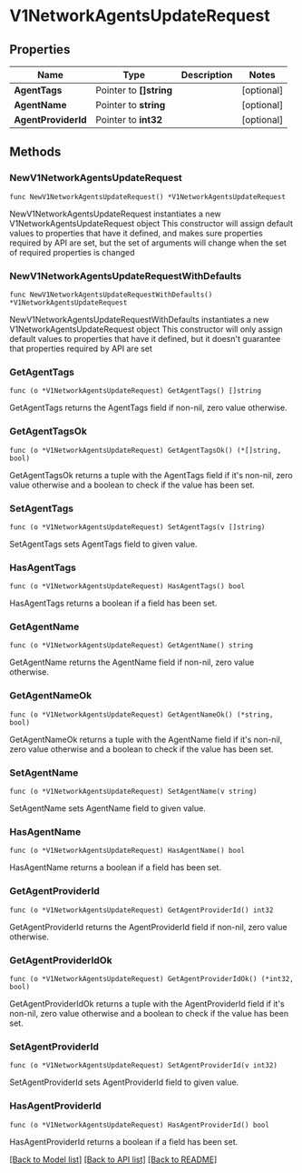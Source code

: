 # V1NetworkAgentsUpdateRequest

## Properties

Name | Type | Description | Notes
------------ | ------------- | ------------- | -------------
**AgentTags** | Pointer to **[]string** |  | [optional] 
**AgentName** | Pointer to **string** |  | [optional] 
**AgentProviderId** | Pointer to **int32** |  | [optional] 

## Methods

### NewV1NetworkAgentsUpdateRequest

`func NewV1NetworkAgentsUpdateRequest() *V1NetworkAgentsUpdateRequest`

NewV1NetworkAgentsUpdateRequest instantiates a new V1NetworkAgentsUpdateRequest object
This constructor will assign default values to properties that have it defined,
and makes sure properties required by API are set, but the set of arguments
will change when the set of required properties is changed

### NewV1NetworkAgentsUpdateRequestWithDefaults

`func NewV1NetworkAgentsUpdateRequestWithDefaults() *V1NetworkAgentsUpdateRequest`

NewV1NetworkAgentsUpdateRequestWithDefaults instantiates a new V1NetworkAgentsUpdateRequest object
This constructor will only assign default values to properties that have it defined,
but it doesn't guarantee that properties required by API are set

### GetAgentTags

`func (o *V1NetworkAgentsUpdateRequest) GetAgentTags() []string`

GetAgentTags returns the AgentTags field if non-nil, zero value otherwise.

### GetAgentTagsOk

`func (o *V1NetworkAgentsUpdateRequest) GetAgentTagsOk() (*[]string, bool)`

GetAgentTagsOk returns a tuple with the AgentTags field if it's non-nil, zero value otherwise
and a boolean to check if the value has been set.

### SetAgentTags

`func (o *V1NetworkAgentsUpdateRequest) SetAgentTags(v []string)`

SetAgentTags sets AgentTags field to given value.

### HasAgentTags

`func (o *V1NetworkAgentsUpdateRequest) HasAgentTags() bool`

HasAgentTags returns a boolean if a field has been set.

### GetAgentName

`func (o *V1NetworkAgentsUpdateRequest) GetAgentName() string`

GetAgentName returns the AgentName field if non-nil, zero value otherwise.

### GetAgentNameOk

`func (o *V1NetworkAgentsUpdateRequest) GetAgentNameOk() (*string, bool)`

GetAgentNameOk returns a tuple with the AgentName field if it's non-nil, zero value otherwise
and a boolean to check if the value has been set.

### SetAgentName

`func (o *V1NetworkAgentsUpdateRequest) SetAgentName(v string)`

SetAgentName sets AgentName field to given value.

### HasAgentName

`func (o *V1NetworkAgentsUpdateRequest) HasAgentName() bool`

HasAgentName returns a boolean if a field has been set.

### GetAgentProviderId

`func (o *V1NetworkAgentsUpdateRequest) GetAgentProviderId() int32`

GetAgentProviderId returns the AgentProviderId field if non-nil, zero value otherwise.

### GetAgentProviderIdOk

`func (o *V1NetworkAgentsUpdateRequest) GetAgentProviderIdOk() (*int32, bool)`

GetAgentProviderIdOk returns a tuple with the AgentProviderId field if it's non-nil, zero value otherwise
and a boolean to check if the value has been set.

### SetAgentProviderId

`func (o *V1NetworkAgentsUpdateRequest) SetAgentProviderId(v int32)`

SetAgentProviderId sets AgentProviderId field to given value.

### HasAgentProviderId

`func (o *V1NetworkAgentsUpdateRequest) HasAgentProviderId() bool`

HasAgentProviderId returns a boolean if a field has been set.


[[Back to Model list]](../README.md#documentation-for-models) [[Back to API list]](../README.md#documentation-for-api-endpoints) [[Back to README]](../README.md)


